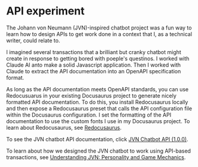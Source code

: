 # API experiment

The Johann von Neumann (JVN)-inspired chatbot project was a fun way to learn how to design APIs to get work done in a context that I, as a technical writer, could relate to.

I imagined several transactions that a brilliant but cranky chatbot might create in response to getting bored with poeple's questinos. I worked with Claude AI anto make a solid Javascript application. Then I worked with Claude to extract the API documentation into an OpenAPI specification format.

As long as the API documentation meets OpenAPI standards, you can use Redocusuarus in your existing Docusaurus project to generate nicely formatted API documentation. To do this, you install Redocusaurus locally and then expose a Redocusaurus preset that calls the API configuration file within the Docusaurus configuration. I set the formatting of the API documentation to use the custom fonts I use in my Docusaurus project. To learn about Redocusaurus, see [Redocusaurus](https://redocusaurus.vercel.app/docs/). 

To see the JVN chatbot API documentation, click [JVN Chatbot API (1.0.0)](/api/jvn-chatbot). 

To learn about how we designed the JVN chatbot to work using API-based transactions, see [Understanding JVN: Personality and Game Mechanics](/docs/my-docs/jvn-personality-guide).
